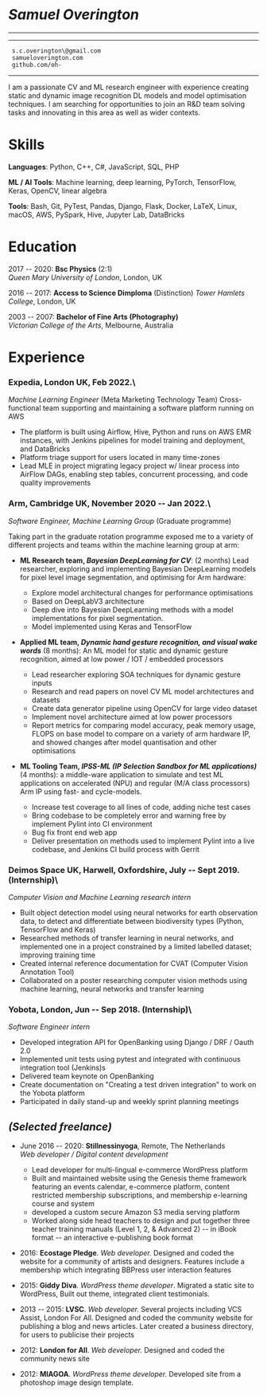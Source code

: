 *Samuel Overington*
===================

------------------------------------------------------------------------

  -- ---------------------------
     s.c.overington\@gmail.com
     samueloverington.com
     github.com/oh-
  -- ---------------------------

I am a passionate CV and ML research engineer with experience creating static and dynamic image recognition DL models and model optimisation techniques. I am searching for opportunities to join an R&D team solving tasks and innovating in this area as well as wider contexts.

# Skills

__Languages__: Python, C++, C#, JavaScript, SQL, PHP

__ML / AI Tools__: Machine learning, deep learning, PyTorch, TensorFlow, Keras, OpenCV, linear algebra

__Tools__: Bash, Git, PyTest, Pandas, Django, Flask, Docker, LaTeX, Linux, macOS, AWS, PySpark, Hive, Jupyter Lab, DataBricks

# Education

2017 -- 2020: **Bsc Physics** (2:1) \
*Queen Mary University of London*, London, UK

2016 -- 2017: **Access to Science Dimploma** (Distinction) *Tower Hamlets College*, London, UK

2003 -- 2007: **Bachelor of Fine Arts (Photography)**\
*Victorian College of the Arts*, Melbourne, Australia

# Experience

### **Expedia**, London UK, Feb 2022.\
*Machine Learning Engineer* (Meta Marketing Technology Team) Cross-functional team supporting and maintaining a software platform running on AWS

  - The platform is built using Airflow, Hive, Python and runs on AWS EMR instances, with Jenkins pipelines for model training and deployment, and DataBricks
  - Platform triage support for users located in many time-zones
  - Lead MLE in project migrating legacy project w/ linear process into AirFlow DAGs, enabling step tables, concurrent processing, and code quality improvements

### **Arm**, Cambridge UK, November 2020 -- Jan 2022.\
*Software Engineer, Machine Learning Group* (Graduate programme)

Taking part in the graduate rotation programme exposed me to a variety of different projects and teams within the machine learning group at arm:

- __ML Research team, *Bayesian DeepLearning for CV*__: (2 months) Lead researcher, exploring and implementing Bayesian DeepLearning models for pixel level image segmentation, and optimising for Arm hardware:

  - Explore model architectural changes for performance optimisations
  - Based on DeepLabV3 architecture
  - Deep dive into Bayesian DeepLearning methods with a model implementations for pixel segmentation.
  - Model implemented using Keras and TensorFlow

- __Applied ML team, *Dynamic hand gesture recognition, and visual wake words*__ (8 months): An ML model for static and dynamic gesture recognition, aimed at low power / IOT / embedded processors

  - Lead researcher exploring SOA techniques for dynamic gesture inputs
  - Research and read papers on novel CV ML model architectures and datasets
  - Create data generator pipeline using OpenCV for large video dataset
  - Implement novel architecture aimed at low power processors
  - Report metrics for comparing model accuracy, peak memory usage, FLOPS on base model to compare on a variety of arm hardware IP, and showed changes after model quantisation and other optimisations


- __ML Tooling Team, *IPSS-ML (IP Selection Sandbox for ML applications)*__ (4 months): a middle-ware application to simulate and test ML applications on accelerated (NPU) and regular (M/A class processors) Arm IP using fast- and cycle-models.
  - Increase test coverage to all lines of code, adding niche test cases
  - Bring codebase to be completely error and warning free by implement Pylint into CI environment
  - Bug fix front end web app
  - Deliver presentation on methods used to implement Pylint into a live codebase, and Jenkins CI build process with Gerrit

### **Deimos Space UK**, Harwell, Oxfordshire, July -- Sept 2019. (Internship)\
*Computer Vision and Machine Learning research intern*

- Built object detection model using neural networks for earth observation data, to detect and differentiate between biodiversity types (Python, TensorFlow and Keras)
- Researched methods of transfer learning in neural networks, and implemented one in a project constrained by a limited labelled dataset; improving training time
- Created internal reference documentation for CVAT (Computer Vision Annotation Tool)
- Collaborated on a poster researching computer vision methods using machine learning, neural networks and transfer learning


### **Yobota**, London, Jun -- Sep 2018. (Internship)\
*Software Engineer intern*

- Developed integration API for OpenBanking using Django / DRF / Oauth 2.0
- Implemented unit tests using pytest and integrated with continuous integration tool (Jenkins)s
- Delivered team keynote on OpenBanking
- Create documentation on "Creating a test driven integration" to work on the Yobota platform
- Participated in daily stand-up and weekly sprint planning meetings


## *(Selected freelance)*

- June 2016 -- 2020: **Stillnessinyoga**, Remote, The Netherlands\
*Web developer / Digital content development*
  -   Lead developer for multi-lingual e-commerce WordPress platform
  -   Built and maintained website using the Genesis theme framework featuring an events calendar, e-commerce platform, content restricted membership subscriptions, and membership e-learning course and system
  -   developed a custom secure Amazon S3 media serving platform
  -   Worked along side head teachers to design and put together three teacher training manuals (Level 1, 2, & Advanced 2) -- in iBook format -- an interactive e-publishing book format

-   2016: **Ecostage Pledge**. *Web developer.* Designed and coded the website for a community of artists and designers. Features include a membership which integrating BBPress user interaction features
-   2015: **Giddy Diva**. *WordPress theme developer*. Migrated a static site to WordPress, Built out theme, integrated client testimonials.
-   2013 -- 2015: **LVSC**. *Web developer.* Several projects including VCS Assist, London For All. Designed and coded the community website for publishing a blog and news articles. Later created a business directory, for users to publicise their projects
-   2012: **London for All**. *Web developer.* Designed and coded the community news site
-   2012: **MIAGOA**. *WordPress theme developer.* Developed site from a photoshop image design template.
